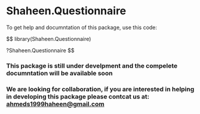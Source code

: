# Shaheen.Questionnaire

To get help and documntation of this package, use this code:

$$
library(Shaheen.Questionnaire)


?Shaheen.Questionnaire
$$


### This package is still under develpment and the compelete documntation will be available soon
### We are looking for collaboration, if you are interested in helping in developing this package please contcat us at: ahmeds1999haheen@gmail.com



